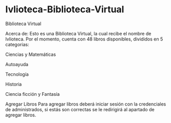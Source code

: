 # Ivlioteca-Biblioteca-Virtual
Biblioteca Virtual

Acerca de:
Esto es una Biblioteca Virtual, la cual recibe el nombre de Ivlioteca.
Por el momento, cuenta con 48 libros disponibles, divididos en 5 categorias:

Ciencias y Matemáticas

Autoayuda

Tecnología

Historia

Ciencia ficción y Fantasía

Agregar Libros
Para agregar libros deberá iniciar sesión con la credenciales de administrados,
si estás son correctas se le redirigirá al apartado de agregar libros.

